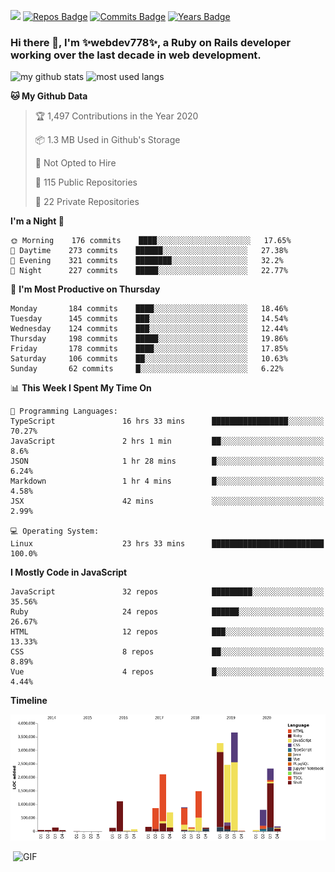 ![](https://visitor-badge.glitch.me/badge?page_id=webdev778.webdev778)
[![Repos Badge](https://badges.pufler.dev/repos/webdev778)](https://badges.pufler.dev)
[![Commits Badge](https://badges.pufler.dev/commits/monthly/webdev778)](https://badges.pufler.dev)
[![Years Badge](https://badges.pufler.dev/years/webdev778)](https://badges.pufler.dev)
### Hi there 👋, I'm ✨webdev778✨, a Ruby on Rails developer working over the last decade in web development.


![my github stats](https://github-readme-stats.vercel.app/api?username=webdev778&show_icons=true&theme=tokyonight&line_height=27)
![most used langs](https://github-readme-stats.vercel.app/api/top-langs/?username=webdev778&hide=css,html&theme=tokyonight)

<!--START_SECTION:waka-->
**🐱 My Github Data** 

> 🏆 1,497 Contributions in the Year 2020
 > 
> 📦 1.3 MB Used in Github's Storage 
 > 
> 🚫 Not Opted to Hire
 > 
> 📜 115 Public Repositories
 > 
> 🔑 22 Private Repositories 

**I'm a Night 🦉** 

```text
🌞 Morning    176 commits    ████░░░░░░░░░░░░░░░░░░░░░   17.65% 
🌆 Daytime    273 commits    ██████░░░░░░░░░░░░░░░░░░░   27.38% 
🌃 Evening    321 commits    ████████░░░░░░░░░░░░░░░░░   32.2% 
🌙 Night      227 commits    █████░░░░░░░░░░░░░░░░░░░░   22.77%

```
📅 **I'm Most Productive on Thursday** 

```text
Monday       184 commits    ████░░░░░░░░░░░░░░░░░░░░░   18.46% 
Tuesday      145 commits    ███░░░░░░░░░░░░░░░░░░░░░░   14.54% 
Wednesday    124 commits    ███░░░░░░░░░░░░░░░░░░░░░░   12.44% 
Thursday     198 commits    █████░░░░░░░░░░░░░░░░░░░░   19.86% 
Friday       178 commits    ████░░░░░░░░░░░░░░░░░░░░░   17.85% 
Saturday     106 commits    ██░░░░░░░░░░░░░░░░░░░░░░░   10.63% 
Sunday       62 commits     █░░░░░░░░░░░░░░░░░░░░░░░░   6.22%

```


📊 **This Week I Spent My Time On** 

```text
💬 Programming Languages: 
TypeScript               16 hrs 33 mins      █████████████████░░░░░░░░   70.27% 
JavaScript               2 hrs 1 min         ██░░░░░░░░░░░░░░░░░░░░░░░   8.6% 
JSON                     1 hr 28 mins        █░░░░░░░░░░░░░░░░░░░░░░░░   6.24% 
Markdown                 1 hr 4 mins         █░░░░░░░░░░░░░░░░░░░░░░░░   4.58% 
JSX                      42 mins             ░░░░░░░░░░░░░░░░░░░░░░░░░   2.99%

💻 Operating System: 
Linux                    23 hrs 33 mins      █████████████████████████   100.0%

```

**I Mostly Code in JavaScript** 

```text
JavaScript               32 repos            █████████░░░░░░░░░░░░░░░░   35.56% 
Ruby                     24 repos            ██████░░░░░░░░░░░░░░░░░░░   26.67% 
HTML                     12 repos            ███░░░░░░░░░░░░░░░░░░░░░░   13.33% 
CSS                      8 repos             ██░░░░░░░░░░░░░░░░░░░░░░░   8.89% 
Vue                      4 repos             █░░░░░░░░░░░░░░░░░░░░░░░░   4.44%

```


**Timeline**

![Chart not found](https://raw.githubusercontent.com/webdev778/webdev778/master/charts/bar_graph.png) 


<!--END_SECTION:waka-->

<img align="right" alt="GIF" src="https://github.com/webdev778/webdev778/blob/main/code.gif?raw=true" width="500" height="320" />

<!--
**webdev778/webdev778** is a ✨ _special_ ✨ repository because its `README.md` (this file) appears on your GitHub profile.

Here are some ideas to get you started:

- 🔭 I’m currently working on ...
- 🌱 I’m currently learning ...
- 👯 I’m looking to collaborate on ...
- 🤔 I’m looking for help with ...
- 💬 Ask me about ...
- 📫 How to reach me: ...
- 😄 Pronouns: ...
- ⚡ Fun fact: ...
-->
